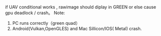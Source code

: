 if UAV conditional works , rawimage should diplay in GREEN or else cause gpu deadlock / crash。
Note:
1. PC runs correctly（green quad）
2. Android(Vulkan,OpenGLES) and Mac Sillicon/IOS( Metal) crash.
